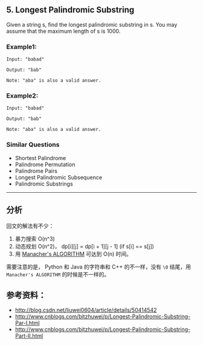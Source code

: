 ## 5. Longest Palindromic Substring

Given a string s, find the longest palindromic substring in s. You may assume that the maximum length of s is 1000.
### **Example1**:
```
Input: "babad"

Output: "bab"

Note: "aba" is also a valid answer.
```
### **Example2**:
```
Input: "babad"

Output: "bab"

Note: "aba" is also a valid answer.
```
### **Similar Questions** 
- Shortest Palindrome 
- Palindrome Permutation 
- Palindrome Pairs 
- Longest Palindromic Subsequence 
- Palindromic Substrings 
---

## **分析**

回文的解法有不少：

1. 暴力搜索 O(n^3)
2. 动态规划 O(n^2)， dp[i][j] = dp[i + 1][j - 1] (if s[i] == s[j])
3. 用 [Manacher's ALGORITHM](http://blog.csdn.net/liuwei0604/article/details/50414542) 可达到 O(n) 时间。

需要注意的是， Python 和 Java 的字符串和 C++ 的不一样，没有 `\0`  结尾，用 `Manacher's ALGORITHM` 的时候是不一样的。

## **参考资料**：
- http://blog.csdn.net/liuwei0604/article/details/50414542
- http://www.cnblogs.com/bitzhuwei/p/Longest-Palindromic-Substring-Par-I.html
- http://www.cnblogs.com/bitzhuwei/p/Longest-Palindromic-Substring-Part-II.html